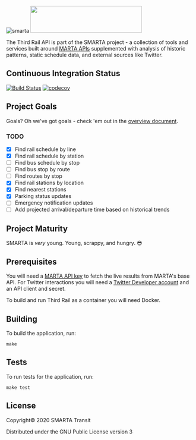 ![smarta](https://user-images.githubusercontent.com/8289478/57379460-f873e280-7174-11e9-9c32-b737bc49650c.png)
<img src="https://user-images.githubusercontent.com/8289478/56633099-d6357d00-662a-11e9-9592-0c58dab8ca55.png" width="300" height="72" />

The Third Rail API is part of the SMARTA project - a collection of tools and services built around
[MARTA APIs](http://www.itsmarta.com/app-developer-resources.aspx) supplemented
with analysis of historic patterns, static schedule data, and external sources like Twitter. 

## Continuous Integration Status

[![Build Status](https://travis-ci.com/smartatransit/third_rail.svg?branch=master)](https://travis-ci.com/smartatransit/third_rail)
[![codecov](https://codecov.io/gh/smartatransit/third_rail/branch/master/graph/badge.svg)](https://codecov.io/gh/smartatransit/third_rail)

## Project Goals

Goals? Oh we've got goals - check 'em out in the
[overview document](https://github.com/smartatransit/infohub/blob/master/vision/overview.md).

### TODO

- [x] Find rail schedule by line
- [x] Find rail schedule by station
- [ ] Find bus schedule by stop
- [ ] Find bus stop by route
- [ ] Find routes by stop
- [x] Find rail stations by location
- [x] Find nearest stations
- [x] Parking status updates
- [ ] Emergency notification updates
- [ ] Add projected arrival/departure time based on historical trends

## Project Maturity

SMARTA is _very_ young. Young, scrappy, and hungry. 😎

## Prerequisites

You will need a [MARTA API key](https://www.itsmarta.com/developer-reg-rtt.aspx)
to fetch the live results from MARTA's base API. For Twitter interactions you will
need a [Twitter Developer account](https://developer.twitter.com/en/apply-for-access) 
and an API client and secret. 

To build and run Third Rail as a container you will need Docker.  

[leiningen]: https://github.com/technomancy/leiningen

## Building

To build the application, run:

    make

## Tests

To run tests for the application, run:

    make test

## License

Copyright© 2020 SMARTA Transit

Distributed under the GNU Public License version 3
